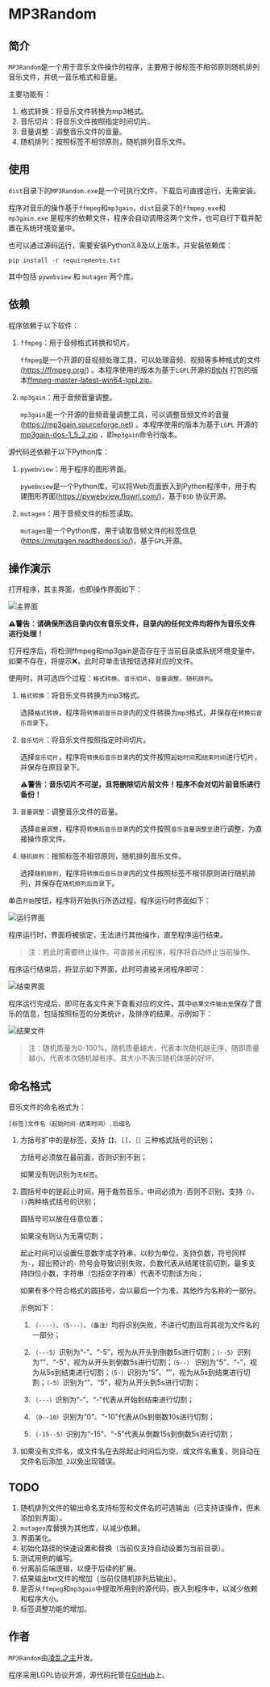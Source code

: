# MP3Random

## 简介

`MP3Random`是一个用于音乐文件操作的程序，主要用于按标签不相邻原则随机排列音乐文件，并统一音乐格式和音量。

主要功能有：

1. 格式转换：将音乐文件转换为mp3格式。
2. 音乐切片：将音乐文件按照指定时间切片。
3. 音量调整：调整音乐文件的音量。
4. 随机排列：按照标签不相邻原则，随机排列音乐文件。

## 使用

`dist`目录下的`MP3Random.exe`是一个可执行文件，下载后可直接运行，无需安装。

程序对音乐的操作基于`ffmpeg`和`mp3gain`，`dist`目录下的`ffmpeg.exe`和`mp3gain.exe`
是程序的依赖文件，程序会自动调用这两个文件，也可自行下载并配置在系统环境变量中。

也可以通过源码运行，需要安装Python3.8及以上版本，并安装依赖库：

```shell
pip install -r requirements.txt
```

其中包括 `pywebview` 和 `mutagen` 两个库。

## 依赖

程序依赖于以下软件：

1. `ffmpeg`：用于音频格式转换和切片。

   `ffmpeg`是一个开源的音视频处理工具，可以处理音频、视频等多种格式的文件(https://ffmpeg.org/)
   。本程序使用的版本为基于`LGPL`开源的[BtbN](https://github.com/BtbN/FFmpeg-Builds/releases)
   打包的版本[ffmpeg-master-latest-win64-lgpl.zip](https://github.com/BtbN/FFmpeg-Builds/releases/download/latest/ffmpeg-master-latest-win64-lgpl.zip)。

2. `mp3gain`：用于音频音量调整。

   `mp3gain`是一个开源的音频音量调整工具，可以调整音频文件的音量(https://mp3gain.sourceforge.net)
   。本程序使用的版本为基于`LGPL`
   开源的[mp3gain-dos-1_5_2.zip](https://sourceforge.net/projects/mp3gain/files/mp3gain/1.5.2/mp3gain-dos-1_5_2.zip/download)
   ，即`mp3gain`命令行版本。

源代码还依赖于以下Python库：

1. `pywebview`：用于程序的图形界面。

   `pywebview`是一个Python库，可以将Web页面嵌入到Python程序中，用于构建图形界面(https://pywebview.flowrl.com/)，基于`BSD`
   协议开源。

2. `mutagen`：用于音频文件的标签读取。

   `mutagen`是一个Python库，用于读取音频文件的标签信息(https://mutagen.readthedocs.io/)，基于`GPL`开源。

## 操作演示

打开程序，其主界面，也即操作界面如下：

![主界面](./img/main.png)

**⚠警告：请确保所选目录内仅有音乐文件，目录内的任何文件均将作为音乐文件进行处理！**

打开程序后，将检测ffmpeg和mp3gain是否存在于当前目录或系统环境变量中，如果不存在，将提示❌，此时可单击该按钮选择对应的文件。

使用时，共可选四个过程：`格式转换`、`音乐切片`、`音量调整`、`随机排列`。

1. `格式转换`：将音乐文件转换为mp3格式。

   选择`格式转换`，程序将`转换前音乐目录`内的文件转换为`mp3`格式，并保存在`转换后音乐目录`下。

2. `音乐切片`：将音乐文件按照指定时间切片。

   选择`音乐切片`，程序将`转换后音乐目录`内的文件按照`起始时间`和`结束时间`进行切片，并保存在原目录下。

   **⚠警告：音乐切片不可逆，且将删除切片前文件！程序不会对切片前音乐进行备份！**

3. `音量调整`：调整音乐文件的音量。

   选择`音量调整`，程序将`转换后音乐目录`内的文件按照`音乐音量调整至`进行调整，为直接操作原文件。

4. `随机排列`：按照标签不相邻原则，随机排列音乐文件。

   选择`随机排列`，程序将`转换后音乐目录`内的文件按照标签不相邻原则进行随机排列，并保存在`随机排列后目录`下。

单击`开始`按钮，程序将开始执行所选过程，程序运行时界面如下：

![运行界面](./img/run.png)

程序运行时，界面将被锁定，无法进行其他操作，直至程序运行结束。

> 注：若此时需要终止操作，可直接关闭程序，程序将自动终止当前操作。

程序运行结束后，将显示如下界面，此时可直接关闭程序即可：

![结束界面](./img/end.png)

程序运行完成后，即可在各文件夹下查看对应的文件，其中`结果文件输出至`保存了音乐的信息，包括按照标签的分类统计，及排序的结果，示例如下：

![结果文件](./img/result.png)

> 注：随机质量为0-100%，随机质量越大，代表本次随机越无序，随即质量越小，代表本次随机越有序。其大小不表示随机体感的好坏。

## 命名格式

音乐文件的命名格式为：

```shell
[标签]文件名（起始时间-结束时间）.后缀名
```

1. 方括号扩中的是标签，支持`【】`、`[]`、`［］`三种格式括号的识别；

   方括号必须放在最前面，否则识别不到；

   如果没有则识别为`无标签`。

2. 圆括号中的是起止时间，用于裁剪音乐，中间必须为`-`否则不识别，支持`（）`、`()`两种格式括号的识别；

   圆括号可以放在任意位置；

   如果没有则认为无需切割；

   起止时间可以设置任意数字或字符串，以秒为单位，支持负数，符号同样为`-`，超出预计的`-`
   符号会导致识别失败，负数代表从结尾往前切割，最多支持四位小数，字符串（包括空字符串）代表不切割该方向；

   如果有多个符合格式的圆括号，会以最后一个为准，其他作为名称的一部分。

   示例如下：

    1. `（----）`、`（5---）`、`（备注）`均将识别失败，不进行切割且将其视为文件名的一部分；

    2. `（---5）`识别为“-”、“-5”，视为从开头到倒数5s进行切割；`（--5）`识别为“”、“-5”，视为从开头到倒数5s进行切割；`（5--）`
       识别为“5”、“-”，视为从5s到结束进行切割；`（5-）`识别为“5”、“”，视为从5s到结束进行切割；`（-5）`识别为“”、“5”，视为从开头到5s进行切割；

    3. `（---）`识别为“-”、“-”代表从开始到结束进行切割；

    4. `（0--10）`识别为“0”、“-10”代表从0s到倒数10s进行切割；

    5. `（-15--5）`识别为“-15”、“-5”代表从倒数15s到倒数5s进行切割；

3. 如果没有文件名，或文件名在去除起止时间后为空，或文件名重复，则自动在文件名后添加`_2`以免出现错误。

## TODO

1. 随机排列文件的输出命名支持标签和文件名的可选输出（已支持该操作，但未添加到界面）。
2. `mutagen`库替换为其他库，以减少依赖。
3. 界面美化。
4. 初始化路径的快速设置和替换（当前仅支持自动设置为当前目录）。
5. 测试用例的编写。
6. 分离前后端逻辑，以便于后续的扩展。
7. 结果输出txt文件的增加（当前仅随机排列后输出）。
8. 是否从`ffmpeg`和`mp3gain`中提取所用到的源代码，嵌入到程序中，以减少依赖和程序大小。
9. 标签调整功能的增加。

## 作者

`MP3Random`由[凌乱之主](https://github.com/lingluan7-315)开发。

程序采用LGPL协议开源，源代码托管在[GitHub]()上。